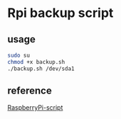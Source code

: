 # Rpi backup script

## usage

```bash
sudo su
chmod +x backup.sh
./backup.sh /dev/sda1
```

## reference

[RaspberryPi-script](https://github.com/conanwhf/RaspberryPi-script)

